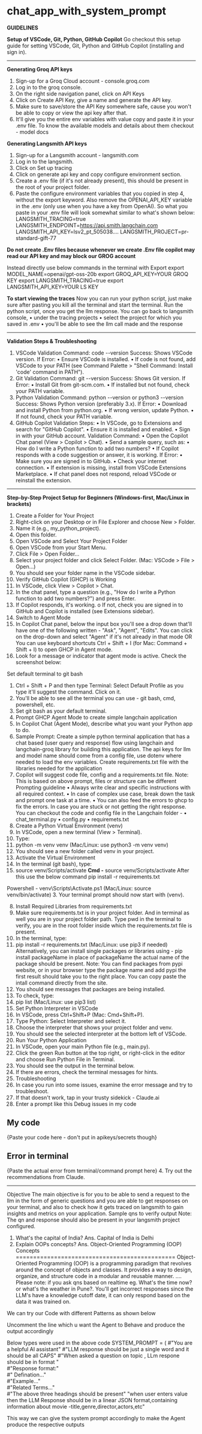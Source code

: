 # chat_app_with_system_prompt

**GUIDELINES**

**Setup of VSCode, Git, Python, GitHub Copilot**
Go checkout this setup guide for setting VSCode, Git, Python and GitHub Copilot (installing and sign in).
________________________________________
**Generating Groq API keys**
1.	Sign-up for a Groq Cloud account - console.groq.com
2.	Log in to the groq console.  
3.	On the right side navigation panel, click on API Keys
4.	Click on Create API Key, give a name and generate the API key.
5.	Make sure to save/store the API Key somewhere safe, cause you won't be able to copy or view the api key after that.
6.	It'll give you the entire env variables with value copy and paste it in your .env file.
To know the available models and details about them checkout - model docs

**Generating Langsmith API keys**
1.	Sign-up for a Langsmith account - langsmith.com
2.	Log in to the langsmith.  
3.	Click on Set up tracing
4.	Click on generate api key and copy configure environment section.  
5.	Create a .env file (if it's not already present), this should be present in the root of your project folder.
6.	Paste the configure environment variables that you copied in step 4, without the export keyword. Also remove the OPENAI_API_KEY variable in the .env (only use when you have a key from OpenAI). So what you paste in your .env file will look somewhat similar to what's shown below:
LANGSMITH_TRACING=true
LANGSMITH_ENDPOINT=https://api.smith.langchain.com
LANGSMITH_API_KEY=lsv2_pt_505038....
LANGSMITH_PROJECT=pr-standard-gift-77


**Do not create .Env files because whenever we create .Env file copilot may read our API key and may block our GROG account**

Instead directly use below commands in the terminal with Export
export MODEL_NAME=openai/gpt-oss-20b 
export GROQ_API_KEY=YOUR GROQ KEY 
export LANGSMITH_TRACING=true 
export LANGSMITH_API_KEY=YOUR LS KEY







**To start viewing the traces**
Now you can run your python script, just make sure after pasting you kill all the terminal and start the terminal. Run the python script, once you get the llm response. You can go back to langsmith console,
•	under the tracing projects
•	select the project for which you saved in .env
•	you'll be able to see the llm call made and the response
 
________________________________________
**Validation Steps & Troubleshooting**
1. VSCode
Validation Command:
code --version
Success: Shows VSCode version. If Error:
•	Ensure VSCode is installed.
•	If code is not found, add VSCode to your PATH (see Command Palette > "Shell Command: Install 'code' command in PATH").
2. Git
Validation Command:
git --version
Success: Shows Git version. If Error:
•	Install Git from git-scm.com.
•	If installed but not found, check your PATH variable.
3. Python
Validation Command:
python --version
or
python3 --version
Success: Shows Python version (preferably 3.x). If Error:
•	Download and install Python from python.org.
•	If wrong version, update Python.
•	If not found, check your PATH variable.
4. GitHub Copilot
Validation Steps:
•	In VSCode, go to Extensions and search for "GitHub Copilot".
•	Ensure it is installed and enabled.
•	Sign in with your GitHub account.
Validation Command:
•	Open the Copilot Chat panel (View > Copilot > Chat).
•	Send a sample query, such as:
•	 How do I write a Python function to add two numbers?
•	If Copilot responds with a code suggestion or answer, it is working.
If Error:
•	Make sure you are signed in to GitHub.
•	Check your internet connection.
•	If extension is missing, install from VSCode Extensions Marketplace.
•	If chat panel does not respond, reload VSCode or reinstall the extension.
________________________________________
**Step-by-Step Project Setup for Beginners (Windows-first, Mac/Linux in brackets)**
1. Create a Folder for Your Project
1.	Right-click on your Desktop or in File Explorer and choose New > Folder.
2.	Name it (e.g., my_python_project).
3.	Open this folder.
2. Open VSCode and Select Your Project Folder
1.	Open VSCode from your Start Menu.
2.	Click File > Open Folder...
3.	Select your project folder and click Select Folder. (Mac: VSCode > File > Open...)
4.	You should see your folder name in the VSCode sidebar.
3. Verify GitHub Copilot (GHCP) is Working
1.	In VSCode, click View > Copilot > Chat.
2.	In the chat panel, type a question (e.g., "How do I write a Python function to add two numbers?") and press Enter.
3.	If Copilot responds, it's working.
o	If not, check you are signed in to GitHub and Copilot is installed (see Extensions sidebar).
4. Switch to Agent Mode
1.	In Copilot Chat panel, below the input box you'll see a drop down that'll have one of the following written - "Ask", "Agent", "Edits". You can click on the drop-down and select "Agent" if it's not already in that mode OR You can use keyboard shortcuts Ctrl + Shift + I (for Mac: Command + Shift + I) to open GHCP in Agent mode.
2.	Look for a message or indicator that agent mode is active. Check the screenshot below:
 
Set default terminal to git bash
1.	Ctrl + Shift + P and then type Terminal: Select Default Profile as you type it'll suggest the command. Click on it.
2.	You'll be able to see all the terminal you can use - git bash, cmd, powershell, etc.
3.	Set git bash as your default terminal.
5. Prompt GHCP Agent Mode to create simple langchain application
1.	In Copilot Chat (Agent Mode), describe what you want your Python app to do.
2.	Sample Prompt:
Create a simple python terminal application that has a chat based (user query and response) flow using langchain and langchain-groq library for building this application. 
The api keys for llm and model name should come from a config file, use dotenv where needed to load the env variables.
Create requirements.txt file with the libraries needed for the application
3.	Copilot will suggest code file, config and a requirements.txt file.
Note: This is based on above prompt, files or structure can be different
Prompting guideline
•	Always write clear and specific instructions with all required context.
•	In case of complex use case, break down the task and prompt one task at a time.
•	You can also feed the errors to ghcp to fix the errors.
In case you are stuck or not getting the right response. You can checkout the code and config file in the Langchain folder -
•	chat_terminal.py
•	config.py
•	requiremets.txt
6. Create a Python Virtual Environment (venv)
1.	In VSCode, open a new terminal (View > Terminal).
2.	Type:
3.	python -m venv venv
(Mac/Linux: use python3 -m venv venv)
4.	You should see a new folder called venv in your project.
7. Activate the Virtual Environment
1.	In the terminal (git bash), type:
2.	source venv/Scripts/activate
**Cmd -**
source venv/Scripts/activate
After this use the below command
pip install -r requirements.txt

Powershell -
venv\Scripts\Activate.ps1
(Mac/Linux: source venv/bin/activate)
3.	Your terminal prompt should now start with (venv).
 
8. Install Required Libraries from requirements.txt
1.	Make sure requirements.txt is in your project folder. And in terminal as well you are in your project folder path. Type pwd in the terminal to verify, you are in the root folder inside which the requirements.txt file is present.
2.	In the terminal, type:
3.	pip install -r requirements.txt
(Mac/Linux: use pip3 if needed)
Alternatively, you can install single packages or libraries using -
pip install packageName
in place of packageName the actual name of the package should be present.
Note: You can find packages from pypi website, or in your browser type the package name and add pypi the first result should take you to the right place. You can copy paste the intall command directly from the site.
4.	You should see messages that packages are being installed.
5.	To check, type:
6.	pip list
(Mac/Linux: use pip3 list)
9. Set Python Interpreter in VSCode
1.	In VSCode, press Ctrl+Shift+P (Mac: Cmd+Shift+P).
2.	Type Python: Select Interpreter and select it.
3.	Choose the interpreter that shows your project folder and venv.
4.	You should see the selected interpreter at the bottom left of VSCode.
10. Run Your Python Application
1.	In VSCode, open your main Python file (e.g., main.py).
2.	Click the green Run button at the top right, or right-click in the editor and choose Run Python File in Terminal.
3.	You should see the output in the terminal below.
4.	If there are errors, check the terminal messages for hints.
11. Troubleshooting
1.	In case you run into some issues, examine the error message and try to troubleshoot.
2.	If that doesn't work, tap in your trusty sidekick - Claude.ai
3.	Enter a prompt like this
Debug issues in my code

## My code
{Paste your code here - don't put in apikeys/secrets though}


## Error in terminal
{Paste the actual error from terminal/command prompt here}
4.	Try out the recommendations from Claude.
________________________________________
Objective
The main objective is for you to be able to send a request to the llm in the form of generic questions and you are able to get responses on your terminal, and also to check how it gets traced on langsmith to gain insights and metrics on your application.
Sample qns to verify output
Note: The qn and response should also be present in your langsmith project configured.
1.	What's the capital of India? Ans. Capital of India is Delhi
2.	Explain OOPs concepts? Ans. Object-Oriented Programming (OOP) Concepts ==============================================
Object-Oriented Programming (OOP) is a programming paradigm that revolves around the concept of objects and classes. It provides a way to design, organize, and structure code in a modular and reusable manner. ....
Please note: if you ask qns based on realtime eg. What's the time now? or what's the weather in Pune?. You'll get incorrect responses since the LLM's have a knowledge cutoff date, it can only respond based on the data it was trained on.



We can try our Code with different Patterns as shown below
 
Uncomment the line which u want the Agent to Behave and produce the output accordingly


Below types were used in the above code
SYSTEM_PROMPT = (
    #"You are a helpful AI assistant"
    #"LLM response should be just a single word and it should be all CAPS"
    #"When asked a question on topic , LLm respone should be in format " \
    #"Response format:" \
    #" Defination..." \
    #"Example..." \
    #"Related Terms..." \
    #"The above three headings should be present"
"when user enters value then the LLM Response should be in a linear JSON format,containing information about movie -title,genre,director,actors,etc"

This way we can give the system prompt accordingly to make the Agent produce the respective outputs
